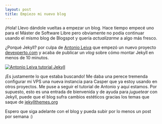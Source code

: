 ```yaml
---
layout: post
title: Empiezo mi nuevo blog
---
```


¡Hola! Llevo dándole vueltas a empezar un blog. Hace tiempo empecé uno para el Máster de Software Libre pero obviamente no podía continuar usando el mismo blog de Blogspot y quería _actualizarme_ a algo más fresco.

¿Porqué Jekyll? por culpa de [Antonio Leiva](http://antonioleiva.com/) que empezó un nuevo proyecto [devexperto.com](http://devexperto.com/) y acaba de publicar un *vlog* sobre cómo montar Jekyll en menos de 10 minutos.

[![Antonio Leiva tutorial Jekyll](http://img.youtube.com/vi/lsvRyE5tPQQ/0.jpg)](http://www.youtube.com/watch?v=lsvRyE5tPQQ)

¡Es justamente lo que estaba buscando! Me daba una perece tremenda configurar mi VPS una nueva instancia para Casper que ya estoy usando en otros proyectos. Me puse a seguir el tutorial de Antonio y aquí estamos. Por supuesto, esto es una entrada de bienvenida y de ayuda para _juguetear_ con Jekyll, puede que el blog sufra cambios estéticos gracias los temas que saque de [jekyllthemes.org](http://jekyllthemes.org/)

Espero que siga adelante con el blog y pueda subir por lo menos un post por semana :)
